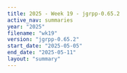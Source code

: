 ```yaml
---
title: 2025 - Week 19 - jgrpp-0.65.2
active_nav: summaries
year: "2025"
filename: "wk19"
version: "jgrpp-0.65.2"
start_date: "2025-05-05"
end_date: "2025-05-11"
layout: "summary"
---
```

